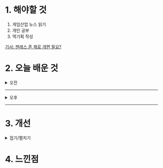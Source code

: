 
# 1. 해야할 것

1. 게임산업 뉴스 읽기 
2. 개인 공부  
3. 역기획 작성

[기사: 젠레스 존 제로 개편 필요?](https://www.gameinsight.co.kr/news/articleView.html?idxno=33182)



# 2. 오늘 배운 것

<details>
<summary>오전</summary>

## 오늘의 뉴스
### 젠레스 존 제로 개편 필요?
![image](https://github.com/user-attachments/assets/217923f8-8981-42cd-8e64-97d499bfadc2)

마음에 드는 캐릭터를 뽑아도 실제 인게임에서 플레이할 수 있는 방법이 한정적이라 매력이 떨어진다는 점과\
게임 플레이 콘텐츠가 다 비슷하다는게 단점으로 꼽고 있다.\
나는 호요버스 게임 원신, 스타레일을 전부 좋아하고 아직도 플레이하고 있지만 뭔가 젠레스 존 제로는 게임을 하기가 싫다.\
이 부분을 잘 생각해보니 확실히 위에서 뽑은 단점들이 한 몫하는 것 같다(실제론 그리 길게 플레이하지 않았지만...).

1. 플레이어블 캐릭터 고정
2. 단순한 콘텐츠

나는 이 플레이어블 캐릭터가 내가 뽑은 이쁜 캐릭터가 아니라 기본캐릭터로 플레이해야한다는 것 때문에 하지 않는다.\
내가 내 기본 캐릭터에 투영해서 플레이하는 게이머지만, 많은 시간을 플레이하는 시간은 내가 뽑은 이쁜 캐릭터들로 하고 싶기에\
기본 캐릭 고정이 가장 큰 단점으로 다가온 것이다.

그 외 전투라던가 직접 상호작용할 수 있는 요소가 적어서 그다지 끌리지 않는다.\
월드는 잘 만들어 뒀는데... 그 월드에 너무 제한적인 상호작용만 있다는 느낌.

그래서 내가 원신을 좋아하는 것?이다.\
결론이 좀 이상하지만 패치해서 재밌어진다면 다시 하고 싶다. 이렇게 애니메이션과 모델링이 진심인 게임은 이게 처음이니
</details>

****

<details>
<summary>오후</summary>

## 역기획서 작성
### 카오스 던전 입장 시스템
![image](https://github.com/user-attachments/assets/21e66a88-3533-4b79-8a43-d8da2940127a)

</details>

****


# 3. 개선


<details>
<summary>접기/펼치기</summary>


</details>



# 4. 느낀점


